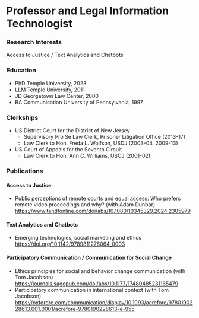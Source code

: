 # Professor and Legal Information Technologist

### Research Interests
Access to Justice / Text Analytics and Chatbots

### Education
- PhD Temple University, 2023
- LLM Temple University, 2011
- JD Georgetown Law Center, 2000
- BA Communication University of Pennsylvania, 1997

### Clerkships
- US District Court for the District of New Jersey
  - Supervisory Pro Se Law Clerk, Prisoner Litigation Office (2013-17)
  - Law Clerk to Hon. Freda L. Wolfson, USDJ (2003-04, 2009-13)
- US Court of Appeals for the Seventh Circuit
  - Law Clerk to Hon. Ann C. Williams, USCJ (2001-02)

### Publications 

#### Access to Justice
- Public perceptions of remote courts and equal access: Who prefers remote video proceedings and why? (with Adam Dunbar) https://www.tandfonline.com/doi/abs/10.1080/10345329.2024.2305979

#### Text Analytics and Chatbots
- Emerging technologies, social marketing and ethics https://doi.org/10.1142/9789811276064_0003

#### Participatory Communication / Communication for Social Change
- Ethics principles for social and behavior change communication (with Tom Jacobson) https://journals.sagepub.com/doi/abs/10.1177/17480485231165479
- Participatory communication in international context (with Tom Jacobson) https://oxfordre.com/communication/display/10.1093/acrefore/9780190228613.001.0001/acrefore-9780190228613-e-955
